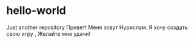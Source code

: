 # hello-world
Just another repository
Привет!
Меня зовут Нурислам. Я хочу создать свою игру , Желайте мне  удачи!
